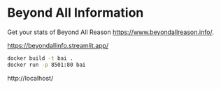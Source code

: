 # Beyond All Information

Get your stats of Beyond All Reason https://www.beyondallreason.info/.

https://beyondallinfo.streamlit.app/

```sh
docker build -t bai .
docker run -p 8501:80 bai
```

http://localhost/
